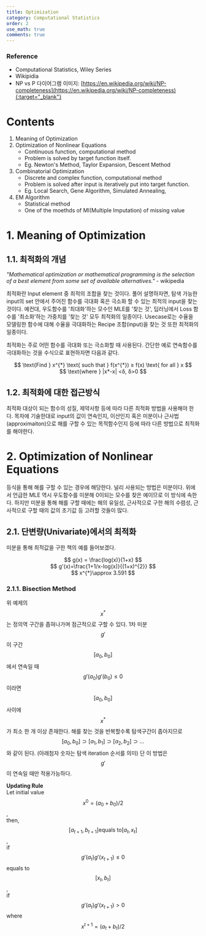 ```yaml
---
title: Optimization
category: Computational Statistics
order: 2
use_math: true
comments: true
---
```


### Reference
- Computational Statistics, Wiley Series
- Wikipidia
- NP vs P 다이어그램 이미지: [https://en.wikipedia.org/wiki/NP-completeness](https://en.wikipedia.org/wiki/NP-completeness){:target="_blank"}

# Contents
1. Meaning of Optimization
2. Optimization of Nonlinear Equations
	- Continuous function, computational method
	- Problem is solved by target function itself.
	- Eg. Newton's Method, Taylor Expansion, Descent Method
3. Combinatorial Optimization
	- Discrete and complex function, computational method
	- Problem is solved after input is iteratively put into target function.
	- Eg. Local Search, Gene Algorithm, Simulated Annealing,
4. EM Algorithm
	- Statistical method
	- One of the moethds of MI(Multiple Imputation) of missing value
	
# 1. Meaning of Optimization
## 1.1. 최적화의 개념

*"Mathematical optimization or mathematical programming is the selection of a best element from some set of available alternatives."* -  wikipedia

최적화란 Input element 중 최적의 조합을 찾는 것이다. 풀어 설명하자면, 탐색 가능한 input의 set  안에서 주어진 함수를 극대화 혹은 극소화 할 수 있는 최적의 input을 찾는 것이다. 예컨대, 우도함수를 '최대화'하는 모수인 MLE를 '찾는 것', 딥러닝에서 Loss 함수를 '최소화'하는 가중치를 '찾는 것' 모두 최적화의 일종이다. Usecase로는 수율을 모델링한 함수에 대해 수율을 극대화하는 Recipe 조합(input)을 찾는 것 또한 최적화의 일종이다.

최적화는 주로 어떤 함수를 극대화 또는 극소화할 때 사용된다. 간단한 예로 연속함수를 극대화하는 것을 수식으로 표현하자면 다음과 같다.  
<center>$$ \text{Find } x^{*} \text{ such that } f(x^{*}) &geq; f(x) \text{ for all } x $$ </center>  
<center>$$ \text{where } |x*-x| <&delta;, &delta;>0 $$</center>  

## 1.2. 최적화에 대한 접근방식
최적화 대상이 되는 함수의 성질, 제약사항 등에 따라 다른 최적화 방법을 사용해야 한다. 
목차에 기술한대로 input의 값이 연속인지, 이산인지 혹은 미분이나 근사법(approximaiton)으로 
해를 구할 수 있는 목적함수인지 등에 따라 다른 방법으로 최적화를 해야한다.

# 2.  Optimization of Nonlinear Equations
등식을 통해 해를 구할 수 있는 경우에 해당한다. 널리 사용되는 방법은 미분이다. 
위에서 언급한 MLE 역시 우도함수를 미분해 0이되는 모수를 찾은 예이므로 이 방식에 속한다. 
하지만 미분을 통해 해를 구할 때에는 해의 유일성, 근사적으로 구한 해의 수렴성, 근사적으로 
구할 때의 값의 초기값 등 고려할 것들이 많다.

## 2.1. 단변량(Univariate)에서의 최적화
미분을 통해 최적값을 구한 책의 예를 들어보겠다.  

<center>$$ g(x) = \frac{log(x)}{1+x} $$</center>    
<center>$$ g'(x)=\frac{1+1/x-log(x)}{(1+x)^{2}} $$</center>    
<center>$$ x^{*}\approx 3.591 $$</center>  

 
### 2.1.1. **Bisection Method**
위 예제의 $$x^{*}$$ 는 정의역 구간을 좁혀나가며 점근적으로 구할 수 있다. 
1차 미분 $$g'$$이 구간 $$ [a_{0},b_{0}] $$에서 연속일 때 
$$g'(a_{0})g'(b_{0})\leq 0 $$ 이라면 
$$[a_{0},b_{0}]$$ 사이에 $$ x^{*} $$ 가 최소 한 개 이상 존재한다. 
해를 찾는 것을 반복할수록 탐색구간이 좁아지므로 $$[a_{0},b_{0}] \supset [a_{1},b_{1}] 
\supset [a_{2},b_{2}] \supset \text{...} $$ 와 같이 된다.
(아래첨자 숫자는 탐색 iteration 순서를 의미) 단 이 방법은 $$g'$$ 이 연속일 때만 적용가능하다.

**Updating Rule** <br/>
Let initial value $$ x^{0}=(a_{0}+b_{0})/2 $$,  
then, $$[a_{t+1},b_{t+1}] \text{equals to} [a_{t},x_{t}] $$, <br/>
if $$g'(a_{t})g'(x_{t+1}) \leq 0$$
equals to $$ [ x_{t},b_{t}]$$, <br/>
if $$g'(a_{t})g'(x_{t+1})>0$$
where $$x^{t+1}=(a_{t}+b_{t})/2$$


